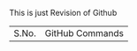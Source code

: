 This is just Revision of Github<br>
<table>
  <tr>
    <td>
      S.No.
    </td>
    <td>
      GitHub Commands
    </td>
  </tr>
</table>
